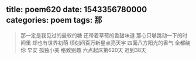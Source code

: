 title: poem620
date: 1543356780000
categories: poem
tags: 那
---
> 那一定是我见过的最软的糖
还带着草莓的香甜味道
那心只够跳动一下的时间里
却也有世界初萌
顷刻间百万新星点亮天宇
四面八方阳光的香气
全都绕你
早安
孤独小美
格致别趣
六点起床第620天 迟到38天